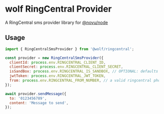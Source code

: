 # wolf RingCentral Provider

A RingCentral sms provider library for [@novu/node](https://github.com/tecklens/tk-wolf/)

## Usage

```javascript
import { RingCentralSmsProvider } from '@wolf/ringcentral';

const provider = new RingCentralSmsProvider({
  clientId: process.env.RINGCENTRAL_CLIENT_ID,
  clientSecret: process.env.RINGCENTRAL_CLIENT_SECRET,
  isSandBox: process.env.RINGCENTRAL_IS_SANDBOX, // OPTIONAL: defaults to false
  jwtToken: process.env.RINGCENTRAL_JWT_TOKEN,
  from: process.env.RINGCENTRAL_FROM_NUMBER, // a valid ringcentral phone number
});

await provider.sendMessage({
  to: '0123456789',
  content: 'Message to send',
});
```
